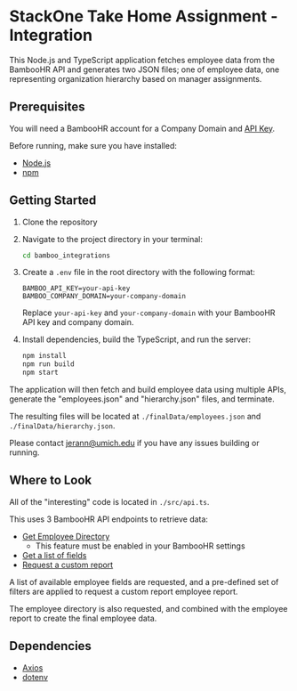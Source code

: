 # StackOne Take Home Assignment - Integration

This Node.js and TypeScript application fetches employee data from the BambooHR API and generates two JSON files; one of employee data, one representing organization hierarchy based on manager assignments.

## Prerequisites

You will need a BambooHR account for a Company Domain and [API Key](https://documentation.bamboohr.com/docs/getting-started).

Before running, make sure you have installed:

- [Node.js](https://nodejs.org/)
- [npm](https://www.npmjs.com/)

## Getting Started

1. Clone the repository

2. Navigate to the project directory in your terminal:

    ```bash
    cd bamboo_integrations
    ```

3. Create a `.env` file in the root directory with the following format:

    ```env
    BAMBOO_API_KEY=your-api-key
    BAMBOO_COMPANY_DOMAIN=your-company-domain
    ```

    Replace `your-api-key` and `your-company-domain` with your BambooHR API key and company domain. 

4. Install dependencies, build the TypeScript, and run the server:

    ```bash
    npm install
    npm run build
    npm start
    ```

The application will then fetch and build employee data using multiple APIs, generate the "employees.json" and "hierarchy.json" files, and terminate. 

The resulting files will be located at `./finalData/employees.json` and `./finalData/hierarchy.json`.

Please contact jerann@umich.edu if you have any issues building or running.

## Where to Look

All of the "interesting" code is located in `./src/api.ts`.

This uses 3 BambooHR API endpoints to retrieve data:
- [Get Employee Directory](https://documentation.bamboohr.com/reference/get-employees-directory-1)
  - This feature must be enabled in your BambooHR settings
- [Get a list of fields](https://documentation.bamboohr.com/reference/metadata-get-a-list-of-fields)
- [Request a custom report](https://documentation.bamboohr.com/reference/request-custom-report-1)

A list of available employee fields are requested, and a pre-defined set of filters are applied to request a custom report employee report.

The employee directory is also requested, and combined with the employee report to create the final employee data.

## Dependencies

- [Axios](https://www.npmjs.com/package/axios)
- [dotenv](https://www.npmjs.com/package/dotenv)